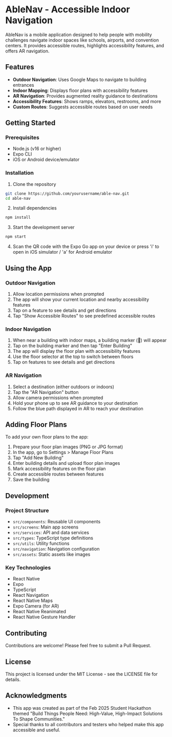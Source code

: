 # AbleNav - Accessible Indoor Navigation

AbleNav is a mobile application designed to help people with mobility challenges navigate indoor spaces like schools, airports, and convention centers. It provides accessible routes, highlights accessibility features, and offers AR navigation.

## Features

- **Outdoor Navigation**: Uses Google Maps to navigate to building entrances
- **Indoor Mapping**: Displays floor plans with accessibility features
- **AR Navigation**: Provides augmented reality guidance to destinations
- **Accessibility Features**: Shows ramps, elevators, restrooms, and more
- **Custom Routes**: Suggests accessible routes based on user needs

## Getting Started

### Prerequisites

- Node.js (v16 or higher)
- Expo CLI
- iOS or Android device/emulator

### Installation

1. Clone the repository
```bash
git clone https://github.com/yourusername/able-nav.git
cd able-nav
```

2. Install dependencies
```bash
npm install
```

3. Start the development server
```bash
npm start
```

4. Scan the QR code with the Expo Go app on your device or press 'i' to open in iOS simulator / 'a' for Android emulator

## Using the App

### Outdoor Navigation

1. Allow location permissions when prompted
2. The app will show your current location and nearby accessibility features
3. Tap on a feature to see details and get directions
4. Tap "Show Accessible Routes" to see predefined accessible routes

### Indoor Navigation

1. When near a building with indoor maps, a building marker (🏢) will appear
2. Tap on the building marker and then tap "Enter Building"
3. The app will display the floor plan with accessibility features
4. Use the floor selector at the top to switch between floors
5. Tap on features to see details and get directions

### AR Navigation

1. Select a destination (either outdoors or indoors)
2. Tap the "AR Navigation" button
3. Allow camera permissions when prompted
4. Hold your phone up to see AR guidance to your destination
5. Follow the blue path displayed in AR to reach your destination

## Adding Floor Plans

To add your own floor plans to the app:

1. Prepare your floor plan images (PNG or JPG format)
2. In the app, go to Settings > Manage Floor Plans
3. Tap "Add New Building"
4. Enter building details and upload floor plan images
5. Mark accessibility features on the floor plan
6. Create accessible routes between features
7. Save the building

## Development

### Project Structure

- `src/components`: Reusable UI components
- `src/screens`: Main app screens
- `src/services`: API and data services
- `src/types`: TypeScript type definitions
- `src/utils`: Utility functions
- `src/navigation`: Navigation configuration
- `src/assets`: Static assets like images

### Key Technologies

- React Native
- Expo
- TypeScript
- React Navigation
- React Native Maps
- Expo Camera (for AR)
- React Native Reanimated
- React Native Gesture Handler

## Contributing

Contributions are welcome! Please feel free to submit a Pull Request.

## License

This project is licensed under the MIT License - see the LICENSE file for details.

## Acknowledgments

- This app was created as part of the Feb 2025 Student Hackathon themed "Build Things People Need: High-Value, High-Impact Solutions To Shape Communities."
- Special thanks to all contributors and testers who helped make this app accessible and useful. 